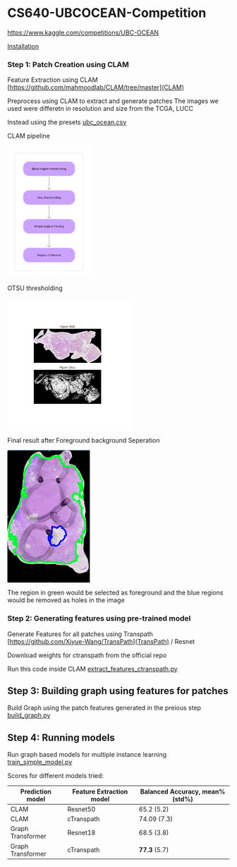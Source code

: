 # CS640-UBCOCEAN-Competition

https://www.kaggle.com/competitions/UBC-OCEAN

[Installation](installation.md)


### Step 1: Patch Creation using CLAM
Feature Extraction using CLAM
[https://github.com/mahmoodlab/CLAM/tree/master](CLAM)

Preprocess using CLAM to extract and generate patches
The images we used were differetn in resolution and size from the TCGA, LUCC 

Instead using the presets [ubc_ocean.csv](ubc_ocean.csv)


CLAM pipeline 

<img src="images/preprocessing-pipeline.png" alt="Pre processing " height="300" align="center"/>

OTSU thresholding 

 <img src="images/otsu_thresholding.png" alt="Pre processing " height="300" align="center" />


Final result after Foreground background Seperation

<img src="images/foreground seperation.png" alt="Pre processing " height="300" align="center" />

The region in green would be selected as foreground and the blue regions would be removed as holes in the image

### Step 2: Generating features using pre-trained model
Generate Features for all patches using Transpath [https://github.com/Xiyue-Wang/TransPath](TransPath) / Resnet

Download weights for ctranspath from the official repo

Run this code inside CLAM 
[extract_features_ctranspath.py](extract_features_ctranspath.py)

## Step 3:  Building graph using features for patches
Build Graph using the patch features generated in the preious step
[build_graph.py](build_graph.py)

## Step 4: Running models
Run graph based models for multiple instance learning
[train_simple_model.py](train_simple_model.py)


Scores for different models tried:

| Prediction model   | Feature Extraction model | Balanced Accuracy, mean%(std%) |
|--------------------|--------------------------|--------------------------------|
| CLAM               | Resnet50                 | 65.2 (5.2)                     |
| CLAM               | cTranspath               | 74.09 (7.3)                    |
| Graph Transformer  | Resnet18                 | 68.5 (3.8)                     |
| Graph Transformer  | cTranspath               | **77.3** (5.7)                 |
